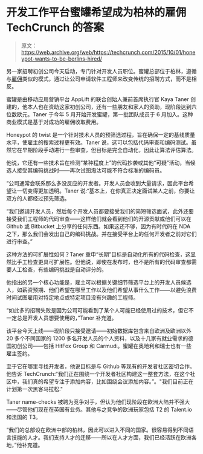 # 开发工作平台蜜罐希望成为柏林的雇佣 TechCrunch 的答案

> 原文：<https://web.archive.org/web/https://techcrunch.com/2015/10/01/honeypot-wants-to-be-berlins-hired/>

另一家招聘初创公司今天启动，专门针对开发人员职位。蜜罐总部位于柏林，遵循与[雇佣](https://web.archive.org/web/20221005180911/https://beta.techcrunch.com/2015/09/17/new-hired-ceo/)类似的模式，通过让公司申请软件工程师来改变传统的招聘方式，而不是相反。

蜜罐是由移动应用营销平台 AppLift 的联合创始人兼前首席执行官 Kaya Taner 创建的，他本人也在资助这家初创公司，还有一些朋友和家人的资助，现阶段达到六位数欧元。Taner 于今年 5 月开始开发蜜罐，第一批团队成员于 6 月加入。这种商业模式是基于对成功的雇佣收取费用。

Honeypot 的 twist 是一个针对技术人员的预筛选过程，旨在确保一定的基线质量水平，使雇主的搜索过程更有效。Taner 说，这可以包括代码审查和编码测试。虽然它在早期阶段手动进行一些审查，但目标是完全自动化，因此让算法评估算法。

他说，它还有一些技术旨在检测“某种程度上”的代码抄袭或其他“可疑”活动，当候选人接受其编码挑战时——再次试图淘汰可能不符合标准的编码员。

“公司通常会联系那么多没反应的开发者。开发人员会收到大量请求，因此平台希望让一切变得更加透明。Taner 说:“基本上，在你真正决定面试某人之前，你要让双方的人都经过预先筛选。

“我们邀请开发人员，然后每个开发人员都要接受我们的简短筛选面试，此外还要接受我们工程师的代码审查——这样他们就会看到他们的开源贡献或他们可以在 Github 或 Bitbucket 上分享的任何东西。如果这还不够，因为有时代码在 NDA 之下，那么我们会发出自己的编码挑战。并在接受平台上的任何开发者之前对它们进行审查。”

这种方法的可扩展性如何？Taner 重申“长期”目标是自动化所有的代码检查，这显然比手工检查更具可扩展性。但他说，即使在发布时，也不是所有的代码审查都需要人工检查，有些编码挑战是自动评分的。

他指出的另一个核心功能是，雇主可以根据关键细节筛选平台上的开发人员候选人，如薪资预期、他们希望在哪里工作以及他们希望从事什么工作——以避免浪费时间试图雇用对特定地点或特定项目没有兴趣的工程师。

“如此多的招聘失败是因为公司可能看到了某个人可能已经使用过的技术，但它不一定总是开发人员想要使用的，”Taner 补充道。

该平台今天上线——现阶段只接受邀请——初始数据库包含来自欧洲及欧洲以外 20 多个不同国家的 1200 多名开发人员的个人资料，以及十几家有就业需求的德国初创公司——包括 HitFox Group 和 Carmudi。蜜罐在奥地利和瑞士也有一些雇主签约。

至于它在哪里寻找开发者，他说目标是与 Github 等现有的开发者社区密切合作。他告诉 TechCrunch:“我们正在围绕一个开发者社区构建这一整套方法，在这个社区中，我们真的希望专注于添加内容，比如围绕会议添加内容。”。"我们目前正在计划第一次黑客马拉松."

Taner name-checks 被聘为竞争对手，但认为他们现阶段在欧洲大陆并不强大——尽管他们现在在英国有业务。其他与之竞争的欧洲玩家包括 T2 的 Talent.io 和法国的 T3。

“我们的总部设在欧洲中部的柏林，因此可以进入不同的国家。很容易得到不同语言技能的人才。我们支持人才的迁移——所以在人才方面，我们已经活跃在欧洲各地，”他补充道。